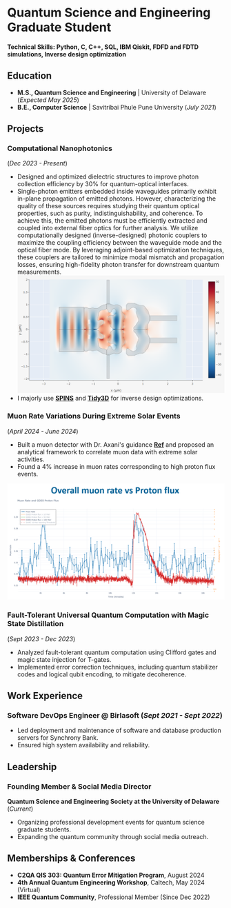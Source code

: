 # Quantum Science and Engineering Graduate Student

#### Technical Skills: Python, C, C++, SQL, IBM Qiskit, FDFD and FDTD simulations, Inverse design optimization

## Education
- **M.S., Quantum Science and Engineering** | University of Delaware (_Expected May 2025_)  
- **B.E., Computer Science** | Savitribai Phule Pune University (_July 2021_)  



## Projects  
### Computational Nanophotonics  
(_Dec 2023 - Present_)  
- Designed and optimized dielectric structures to improve photon collection efficiency by 30% for quantum-optical interfaces.
- Single-photon emitters embedded inside waveguides primarily exhibit in-plane propagation of emitted photons. However, characterizing the quality of these sources requires studying their quantum optical properties, such as purity, indistinguishability, and coherence. To achieve this, the emitted photons must be efficiently extracted and coupled into external fiber optics for further analysis. We utilize computationally designed (inverse-designed) photonic couplers to maximize the coupling efficiency between the waveguide mode and the optical fiber mode. By leveraging adjoint-based optimization techniques, these couplers are tailored to minimize modal mismatch and propagation losses, ensuring high-fidelity photon transfer for downstream quantum measurements.
![nverse designed suspended GaAs membrane based coupler](/assets/img/ID_coupler.png)
- I majorly use [**SPINS**](https://pubs.aip.org/apr/article/7/1/011407/124395/Nanophotonic-inverse-design-with-SPINS-Softwarehttps://doi.org/10.1063/5.0018515) and [**Tidy3D**](https://www.flexcompute.com/tidy3d/solver/) for inverse design optimizations.


### Muon Rate Variations During Extreme Solar Events  
(_April 2024 - June 2024_)  
- Built a muon detector with Dr. Axani's guidance [**Ref**](http://www.cosmicwatch.lns.mit.edu/) and proposed an analytical framework to correlate muon data with extreme solar activities.  
- Found a 4% increase in muon rates corresponding to high proton flux events.  

![Muon Rate Variations](/assets/img/muonAndflux.png)  

### Fault-Tolerant Universal Quantum Computation with Magic State Distillation  
(_Sept 2023 - Dec 2023_)  
- Analyzed fault-tolerant quantum computation using Clifford gates and magic state injection for T-gates.  
- Implemented error correction techniques, including quantum stabilizer codes and logical qubit encoding, to mitigate decoherence.  

## Work Experience
### **Software DevOps Engineer @ Birlasoft** (_Sept 2021 - Sept 2022_)  
- Led deployment and maintenance of software and database production servers for Synchrony Bank.  
- Ensured high system availability and reliability.  

## Leadership  
### **Founding Member & Social Media Director**  
**Quantum Science and Engineering Society at the University of Delaware** (_Current_)  
- Organizing professional development events for quantum science graduate students.  
- Expanding the quantum community through social media outreach.  

## Memberships & Conferences  
- **C2QA QIS 303: Quantum Error Mitigation Program**, August 2024  
- **4th Annual Quantum Engineering Workshop**, Caltech, May 2024 (Virtual)  
- **IEEE Quantum Community**, Professional Member (Since Dec 2022)  

